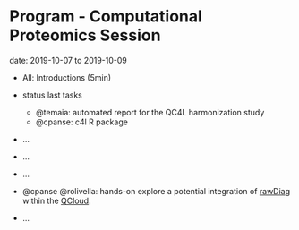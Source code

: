 # Program - Computational Proteomics Session

date: 2019-10-07  to 2019-10-09

* All: Introductions (5min)

* status last tasks 
  - @temaia: automated report for the QC4L harmonization study 
  - @cpanse: c4l R package 

*  ...

*  ...

* ...

* @cpanse @rolivella: hands-on explore a potential integration of [rawDiag](https://github.com/fgcz/rawDiag) within the [QCloud](http://qcloud2.crg.eu).

* ...

